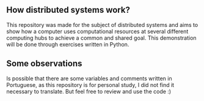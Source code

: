 
## How distributed systems work?
This repository was made for the subject of distributed systems and aims to show how a computer uses computational resources at several different computing hubs to achieve a common and shared goal. This demonstration will be done through exercises written in Python.


## Some observations

Is possible that there are some variables and comments written in Portuguese, as this repository is for personal study, I did not find it necessary to translate. But feel free to review and use the code :)

